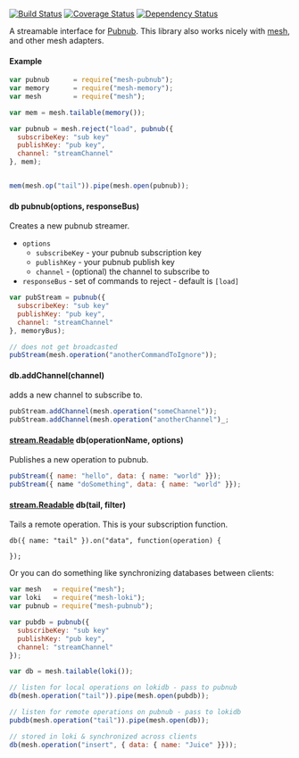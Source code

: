
[![Build Status](https://travis-ci.org/mojo-js/mesh-pubnub.svg)](https://travis-ci.org/mojo-js/mesh-pubnub) [![Coverage Status](https://coveralls.io/repos/mojo-js/mesh-pubnub/badge.svg?branch=master)](https://coveralls.io/r/mojo-js/mesh-pubnub?branch=master) [![Dependency Status](https://david-dm.org/mojo-js/mesh-pubnub.svg)](https://david-dm.org/mojo-js/mesh-pubnub)

A streamable interface for [Pubnub](http://www.pubnub.com/). This library also works nicely with [mesh](https://github.com/mojo-js/mesh.js), and other mesh adapters.

#### Example

```javascript
var pubnub      = require("mesh-pubnub");
var memory      = require("mesh-memory");
var mesh        = require("mesh");

var mem = mesh.tailable(memory());

var pubnub = mesh.reject("load", pubnub({
  subscribeKey: "sub key"
  publishKey: "pub key",
  channel: "streamChannel"
}, mem);


mem(mesh.op("tail")).pipe(mesh.open(pubnub));
```


#### db pubnub(options, responseBus)

Creates a new pubnub streamer.

- `options`
  - `subscribeKey` - your pubnub subscription key
  - `publishKey` - your pubnub publish key
  - `channel` - (optional) the channel to subscribe to
- `responseBus` - set of commands to reject - default is `[load]`

```javascript
var pubStream = pubnub({
  subscribeKey: "sub key"
  publishKey: "pub key",
  channel: "streamChannel"
}, memoryBus);

// does not get broadcasted
pubStream(mesh.operation("anotherCommandToIgnore"));
```

#### db.addChannel(channel)

adds a new channel to subscribe to.

```javascript
pubStream.addChannel(mesh.operation("someChannel"));
pubStream.addChannel(mesh.operation("anotherChannel")_;
```

#### [stream.Readable](https://nodejs.org/api/stream.html#stream_class_stream_readable) db(operationName, options)

Publishes a new operation to pubnub.

```javascript
pubStream({ name: "hello", data: { name: "world" }});
pubStream({ name "doSomething", data: { name: "world" }});
```

#### [stream.Readable](https://nodejs.org/api/stream.html#stream_class_stream_readable) db(tail, filter)

Tails a remote operation. This is your subscription function.

```
db({ name: "tail" }).on("data", function(operation) {

});

```

Or you can do something like synchronizing databases between clients:

```javascript
var mesh   = require("mesh");
var loki   = require("mesh-loki");
var pubnub = require("mesh-pubnub");

var pubdb = pubnub({
  subscribeKey: "sub key"
  publishKey: "pub key",
  channel: "streamChannel"
});

var db = mesh.tailable(loki());

// listen for local operations on lokidb - pass to pubnub
db(mesh.operation("tail")).pipe(mesh.open(pubdb));

// listen for remote operations on pubnub - pass to lokidb
pubdb(mesh.operation("tail")).pipe(mesh.open(db));

// stored in loki & synchronized across clients
db(mesh.operation("insert", { data: { name: "Juice" }}));
```
